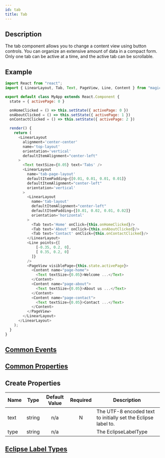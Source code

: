 ```yaml
---
id: tab
title: Tab
---
```


## Description

The tab component allows you to change a content view using button controls. You can organize an extensive amount of data in a compact form. Only one tab can be active at a time, and the active tab can be scrollable.

## Example

```javascript
import React from "react";
import { LinearLayout, Tab, Text, PageView, Line, Content } from "magic-script-components";

export default class MyApp extends React.Component {
  state = { activePage: 0 }

  onHomeClicked = () => this.setState({ activePage: 0 })
  onAboutClicked = () => this.setState({ activePage: 1 })
  onContactClicked = () => this.setState({ activePage: 2 })

  render() {
    return (
      <LinearLayout
        alignment='center-center'
        name='top-layout'
        orientation='vertical'
        defaultItemAlignment="center-left"
      >
        <Text textSize={0.05} text='Tabs' />
        <LinearLayout
          name='tab-page-layout'
          defaultItemPadding={[0.01, 0.01, 0.01, 0.01]}
          defaultItemAlignment="center-left"
          orientation='vertical'
        >
          <LinearLayout
            name='tab-layout'
            defaultItemAlignment="center-left"
            defaultItemPadding={[0.01, 0.02, 0.01, 0.02]}
            orientation='horizontal'
          >
            <Tab text='Home' onClick={this.onHomeClicked}/>
            <Tab text='About' onClick={this.onAboutClicked}/>
            <Tab text='Contact' onClick={this.onContactClicked}/>
          </LinearLayout>
          <Line points={[
              [-0.35, 0.2, 0],
              [ 0.35, 0.2, 0]
            ]}
          />
          <PageView visiblePage={this.state.activePage}>
            <Content name="page-home">
              <Text textSize={0.05}>Welcome ...</Text>
            </Content>
            <Content name="page-about">
              <Text textSize={0.05}>About us ...</Text>
            </Content>
            <Content name="page-contact">
              <Text textSize={0.05}>Contact ...</Text>
            </Content>
          </PageView>
        </LinearLayout>
      </LinearLayout>
    );
  }
}
```

## [Common Events](../events/CommonEvents.md)

## [Common Properties](../types/Properties.md)

## Create Properties

| Name | Type   | Default Value | Required | Description                                                   |
| ---- | ------ | :-----------: | :------: | ------------------------------------------------------------- |
| text | string |      n/a      |     N    | The UTF-8 encoded text to initially set the Eclipse label to. |
| type | string |      n/a      |          | The EclipseLabelType                                          |

## [Eclipse Label Types](../types/EclipseLabelType.md)
